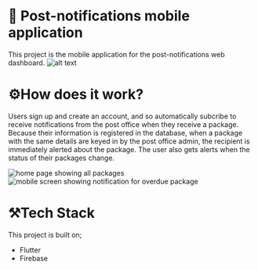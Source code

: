 # 🦄 Post-notifications mobile application
This project is the mobile application for the post-notifications web dashboard. 
![alt text](<Screenshot (332).png>)


# ⚙️How does it work?
Users sign up and create an account, and so automatically subcribe to receive notifications from the post office when they receive a package. Because their information is registered in the database, when a package with the same details are keyed in by the post office admin, the recipient is immediately alerted about the package. The user also gets alerts when the status of their packages change.

![home page showing all packages](<Screenshot (339).png>)
![mobile screen showing notification for overdue package](<Screenshot (340)-1.png>)


# ⚒️Tech Stack
This project is built on;
- Flutter
- Firebase

